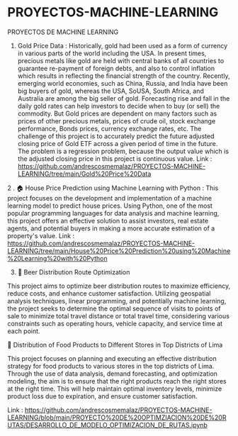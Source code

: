# PROYECTOS-MACHINE-LEARNING
PROYECTOS DE MACHINE LEARNING
1. Gold Price Data : Historically, gold had been used as a form of currency in various parts of the world including the USA. In present times, precious metals like gold are held with central banks of all countries to guarantee re-payment of foreign debts, and also to control inflation which results in reflecting the financial strength of the country. Recently, emerging world economies, such as China, Russia, and India have been big buyers of gold, whereas the USA, SoUSA, South Africa, and Australia are among the big seller of gold.
Forecasting rise and fall in the daily gold rates can help investors to decide when to buy (or sell) the commodity. But Gold prices are dependent on many factors such as prices of other precious metals, prices of crude oil, stock exchange performance, Bonds prices, currency exchange rates, etc.
The challenge of this project is to accurately predict the future adjusted closing price of Gold ETF across a given period of time in the future. The problem is a regression problem, because the output value which is the adjusted closing price in this project is continuous value.
Link : https://github.com/andrescosmemalaz/PROYECTOS-MACHINE-LEARNING/tree/main/Gold%20Price%20Data

2 . 🏠 House Price Prediction using Machine Learning with Python : This project focuses on the development and implementation of a machine learning model to predict house prices. Using Python, one of the most popular programming languages for data analysis and machine learning, this project offers an effective solution to assist investors, real estate agents, and potential buyers in making a more accurate estimation of a property's value.
Link : https://github.com/andrescosmemalaz/PROYECTOS-MACHINE-LEARNING/tree/main/House%20Price%20Prediction%20using%20Machine%20Learning%20with%20Python

3. 🍻 Beer Distribution Route Optimization

This project aims to optimize beer distribution routes to maximize efficiency, reduce costs, and enhance customer satisfaction. Utilizing geospatial analysis techniques, linear programming, and potentially machine learning, the project seeks to determine the optimal sequence of visits to points of sale to minimize total travel distance or total travel time, considering various constraints such as operating hours, vehicle capacity, and service time at each point.

🍎 Distribution of Food Products to Different Stores in Top Districts of Lima

This project focuses on planning and executing an effective distribution strategy for food products to various stores in the top districts of Lima. Through the use of data analysis, demand forecasting, and optimization modeling, the aim is to ensure that the right products reach the right stores at the right time. This will help maintain optimal inventory levels, minimize product loss due to expiration, and ensure customer satisfaction.

Link : https://github.com/andrescosmemalaz/PROYECTOS-MACHINE-LEARNING/blob/main/PROYECTO%20DE%20OPTIMZIACION%20DE%20RUTAS/DESARROLLO_DE_MODELO_OPTIMIZACION_DE_RUTAS.ipynb
